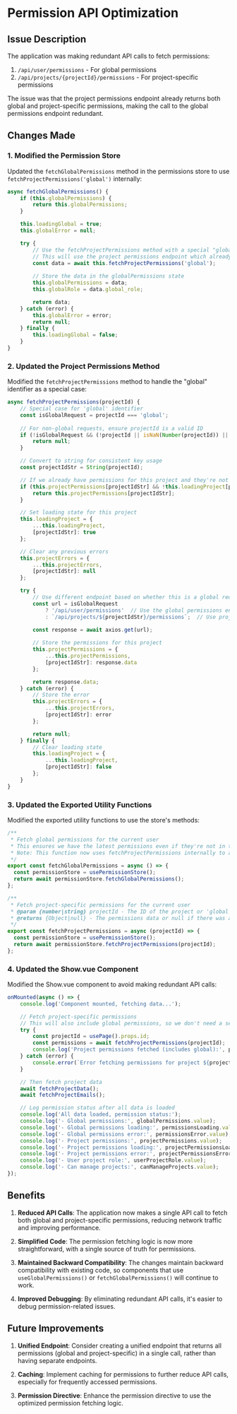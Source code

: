 # Permission API Optimization

## Issue Description

The application was making redundant API calls to fetch permissions:

1. `/api/user/permissions` - For global permissions
2. `/api/projects/{projectId}/permissions` - For project-specific permissions

The issue was that the project permissions endpoint already returns both global and project-specific permissions, making the call to the global permissions endpoint redundant.

## Changes Made

### 1. Modified the Permission Store

Updated the `fetchGlobalPermissions` method in the permissions store to use `fetchProjectPermissions('global')` internally:

```javascript
async fetchGlobalPermissions() {
    if (this.globalPermissions) {
        return this.globalPermissions;
    }

    this.loadingGlobal = true;
    this.globalError = null;

    try {
        // Use the fetchProjectPermissions method with a special "global" identifier
        // This will use the project permissions endpoint which already includes global permissions
        const data = await this.fetchProjectPermissions('global');
        
        // Store the data in the globalPermissions state
        this.globalPermissions = data;
        this.globalRole = data.global_role;

        return data;
    } catch (error) {
        this.globalError = error;
        return null;
    } finally {
        this.loadingGlobal = false;
    }
}
```

### 2. Updated the Project Permissions Method

Modified the `fetchProjectPermissions` method to handle the "global" identifier as a special case:

```javascript
async fetchProjectPermissions(projectId) {
    // Special case for 'global' identifier
    const isGlobalRequest = projectId === 'global';
    
    // For non-global requests, ensure projectId is a valid ID
    if (!isGlobalRequest && (!projectId || isNaN(Number(projectId)) || projectId === '[object Object]')) {
        return null;
    }

    // Convert to string for consistent key usage
    const projectIdStr = String(projectId);

    // If we already have permissions for this project and they're not being loaded, return them
    if (this.projectPermissions[projectIdStr] && !this.loadingProject[projectIdStr]) {
        return this.projectPermissions[projectIdStr];
    }

    // Set loading state for this project
    this.loadingProject = {
        ...this.loadingProject,
        [projectIdStr]: true
    };

    // Clear any previous errors
    this.projectErrors = {
        ...this.projectErrors,
        [projectIdStr]: null
    };

    try {
        // Use different endpoint based on whether this is a global request or project-specific
        const url = isGlobalRequest 
            ? '/api/user/permissions'  // Use the global permissions endpoint for 'global'
            : `/api/projects/${projectIdStr}/permissions`;  // Use project-specific endpoint otherwise
            
        const response = await axios.get(url);

        // Store the permissions for this project
        this.projectPermissions = {
            ...this.projectPermissions,
            [projectIdStr]: response.data
        };

        return response.data;
    } catch (error) {
        // Store the error
        this.projectErrors = {
            ...this.projectErrors,
            [projectIdStr]: error
        };

        return null;
    } finally {
        // Clear loading state
        this.loadingProject = {
            ...this.loadingProject,
            [projectIdStr]: false
        };
    }
}
```

### 3. Updated the Exported Utility Functions

Modified the exported utility functions to use the store's methods:

```javascript
/**
 * Fetch global permissions for the current user
 * This ensures we have the latest permissions even if they're not in the auth user object
 * Note: This function now uses fetchProjectPermissions internally to avoid redundant API calls
 */
export const fetchGlobalPermissions = async () => {
  const permissionStore = usePermissionStore();
  return await permissionStore.fetchGlobalPermissions();
};

/**
 * Fetch project-specific permissions for the current user
 * @param {number|string} projectId - The ID of the project or 'global' for global permissions
 * @returns {Object|null} - The permissions data or null if there was an error
 */
export const fetchProjectPermissions = async (projectId) => {
  const permissionStore = usePermissionStore();
  return await permissionStore.fetchProjectPermissions(projectId);
};
```

### 4. Updated the Show.vue Component

Modified the Show.vue component to avoid making redundant API calls:

```javascript
onMounted(async () => {
    console.log('Component mounted, fetching data...');

    // Fetch project-specific permissions
    // This will also include global permissions, so we don't need a separate call
    try {
        const projectId = usePage().props.id;
        const permissions = await fetchProjectPermissions(projectId);
        console.log('Project permissions fetched (includes global):', permissions);
    } catch (error) {
        console.error(`Error fetching permissions for project ${projectId}:`, error);
    }

    // Then fetch project data
    await fetchProjectData();
    await fetchProjectEmails();

    // Log permission status after all data is loaded
    console.log('All data loaded, permission status:');
    console.log('- Global permissions:', globalPermissions.value);
    console.log('- Global permissions loading:', permissionsLoading.value);
    console.log('- Global permissions error:', permissionsError.value);
    console.log('- Project permissions:', projectPermissions.value);
    console.log('- Project permissions loading:', projectPermissionsLoading.value);
    console.log('- Project permissions error:', projectPermissionsError.value);
    console.log('- User project role:', userProjectRole.value);
    console.log('- Can manage projects:', canManageProjects.value);
});
```

## Benefits

1. **Reduced API Calls**: The application now makes a single API call to fetch both global and project-specific permissions, reducing network traffic and improving performance.

2. **Simplified Code**: The permission fetching logic is now more straightforward, with a single source of truth for permissions.

3. **Maintained Backward Compatibility**: The changes maintain backward compatibility with existing code, so components that use `useGlobalPermissions()` or `fetchGlobalPermissions()` will continue to work.

4. **Improved Debugging**: By eliminating redundant API calls, it's easier to debug permission-related issues.

## Future Improvements

1. **Unified Endpoint**: Consider creating a unified endpoint that returns all permissions (global and project-specific) in a single call, rather than having separate endpoints.

2. **Caching**: Implement caching for permissions to further reduce API calls, especially for frequently accessed permissions.

3. **Permission Directive**: Enhance the permission directive to use the optimized permission fetching logic.
